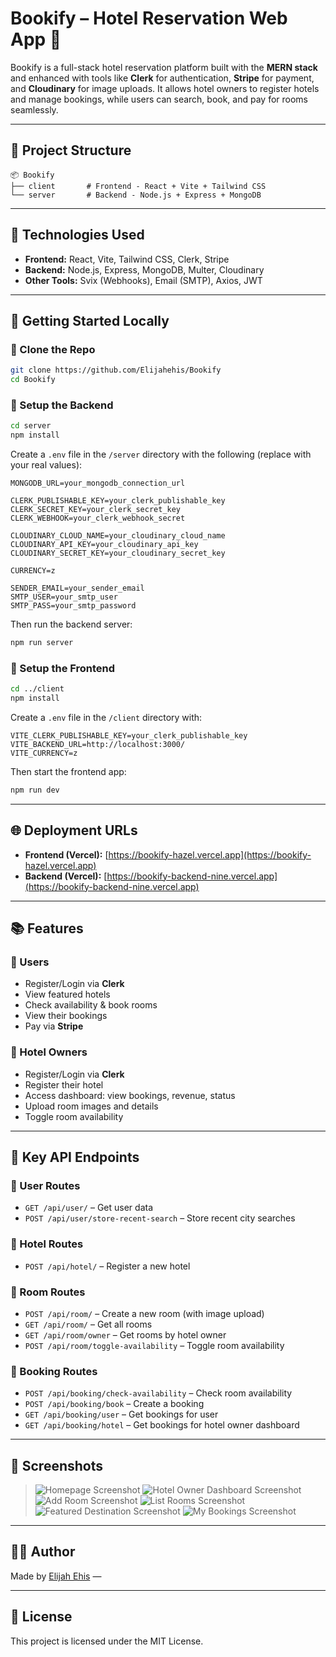 # Bookify – Hotel Reservation Web App 🏨

Bookify is a full-stack hotel reservation platform built with the **MERN stack** and enhanced with tools like **Clerk** for authentication, **Stripe** for payment, and **Cloudinary** for image uploads. It allows hotel owners to register hotels and manage bookings, while users can search, book, and pay for rooms seamlessly.

---

## 📁 Project Structure

```
📦 Bookify
├── client       # Frontend - React + Vite + Tailwind CSS
└── server       # Backend - Node.js + Express + MongoDB
```

---

## 🔧 Technologies Used

- **Frontend:** React, Vite, Tailwind CSS, Clerk, Stripe
- **Backend:** Node.js, Express, MongoDB, Multer, Cloudinary
- **Other Tools:** Svix (Webhooks), Email (SMTP), Axios, JWT

---

## 🚀 Getting Started Locally

### 🔹 Clone the Repo

```bash
git clone https://github.com/Elijahehis/Bookify
cd Bookify
```

### 🔹 Setup the Backend

```bash
cd server
npm install
```

Create a `.env` file in the `/server` directory with the following (replace with your real values):

```env
MONGODB_URL=your_mongodb_connection_url

CLERK_PUBLISHABLE_KEY=your_clerk_publishable_key
CLERK_SECRET_KEY=your_clerk_secret_key
CLERK_WEBHOOK=your_clerk_webhook_secret

CLOUDINARY_CLOUD_NAME=your_cloudinary_cloud_name
CLOUDINARY_API_KEY=your_cloudinary_api_key
CLOUDINARY_SECRET_KEY=your_cloudinary_secret_key

CURRENCY=z

SENDER_EMAIL=your_sender_email
SMTP_USER=your_smtp_user
SMTP_PASS=your_smtp_password
```

Then run the backend server:

```bash
npm run server
```

### 🔹 Setup the Frontend

```bash
cd ../client
npm install
```

Create a `.env` file in the `/client` directory with:

```env
VITE_CLERK_PUBLISHABLE_KEY=your_clerk_publishable_key
VITE_BACKEND_URL=http://localhost:3000/
VITE_CURRENCY=z
```

Then start the frontend app:

```bash
npm run dev
```

---

## 🌐 Deployment URLs

- **Frontend (Vercel):** [https://bookify-hazel.vercel.app](https://bookify-hazel.vercel.app)
- **Backend (Vercel):** [https://bookify-backend-nine.vercel.app](https://bookify-backend-nine.vercel.app)

---

## 📚 Features

### 👥 Users

- Register/Login via **Clerk**
- View featured hotels
- Check availability & book rooms
- View their bookings
- Pay via **Stripe**

### 🏨 Hotel Owners

- Register/Login via **Clerk**
- Register their hotel
- Access dashboard: view bookings, revenue, status
- Upload room images and details
- Toggle room availability

---

## 🔗 Key API Endpoints

### 📌 User Routes

- `GET /api/user/` – Get user data
- `POST /api/user/store-recent-search` – Store recent city searches

### 📌 Hotel Routes

- `POST /api/hotel/` – Register a new hotel

### 📌 Room Routes

- `POST /api/room/` – Create a new room (with image upload)
- `GET /api/room/` – Get all rooms
- `GET /api/room/owner` – Get rooms by hotel owner
- `POST /api/room/toggle-availability` – Toggle room availability

### 📌 Booking Routes

- `POST /api/booking/check-availability` – Check room availability
- `POST /api/booking/book` – Create a booking
- `GET /api/booking/user` – Get bookings for user
- `GET /api/booking/hotel` – Get bookings for hotel owner dashboard

---

## 📸 Screenshots

> ![Homepage Screenshot](screenshots/homepage.png)
  ![Hotel Owner Dashboard Screenshot](screenshots/owner%20dashbaord.png)
  ![Add Room Screenshot](screenshots/add-room.png)
  ![List Rooms Screenshot](screenshots/list-rooms.png)
  ![Featured Destination Screenshot](screenshots/Featured%20Destinantion.png)
  ![My Bookings Screenshot](screenshots/my-booking.png)

---

## 👩‍💻 Author

Made by [Elijah Ehis](https://github.com/Elijahehis) —

---

## 📄 License

This project is licensed under the MIT License.
